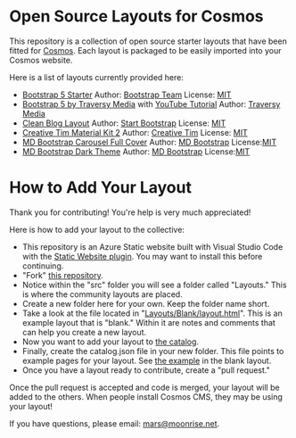 # Open Source Layouts for Cosmos

This repository is a collection of open source starter layouts that have been fitted for [Cosmos](https://github.com/CosmosSoftware/Cosmos.Cms).
Each layout is packaged to be easily imported into your Cosmos website.

Here is a list of layouts currently provided here:

* [Bootstrap 5 Starter](https://cosmos-layouts.moonrise.net/Layouts/bs5-strt/layout.html) Author: [Bootstrap Team](https://getbootstrap.com/docs/5.0/examples/starter-template/) License: [MIT](https://github.com/twbs/bootstrap/blob/main/LICENSE)
* [Bootstrap 5 by Traversy Media](https://cosmos-layouts.moonrise.net/Layouts/tm-dev/layout.html) with [YouTube Tutorial](https://youtu.be/4sosXZsdy-s) Author: [Traversy Media](https://traversymedia.com/) 
* [Clean Blog Layout](https://cosmos-layouts.moonrise.net/Layouts/sb-cb/layout.html) Author: [Start Bootstrap](https://github.com/StartBootstrap/startbootstrap-clean-blog/) License: [MIT](https://github.com/StartBootstrap/startbootstrap-clean-blog/blob/master/LICENSE)
* [Creative Tim Material Kit 2](https://cosmos-layouts.moonrise.net/Layouts/ct-mk2/layout.html) Author: [Creative Tim](https://www.creative-tim.com/) License: [MIT](https://github.com/timcreative/freebies/blob/master/LICENSE.md)
* [MD Bootstrap Carousel Full Cover](https://cosmos-layouts.moonrise.net/Layouts/mdb-cfc/layout.html) Author: [MD Bootstrap](https://mdbootstrap.com/freebies/carousel-full-cover/) License:[MIT](https://mdbootstrap.com/general/license/)
* [MD Bootstrap Dark Theme](https://cosmos-layouts.moonrise.net/Layouts/mdb-dark/layout.html) Author: [MD Bootstrap](https://github.com/mdbootstrap/bootstrap-5-dark-theme) License:[MIT](https://mdbootstrap.com/general/license/)

# How to Add Your Layout

Thank you for contributing!  You're help is very much appreciated!

Here is how to add your layout to the collective:

  * This repository is an Azure Static website built with Visual Studio Code with the [Static Website plugin](https://marketplace.visualstudio.com/items?itemName=ms-azuretools.vscode-azurestaticwebapps). You may want to install this before continuing.
  * "Fork" [this repository](https://github.com/CosmosSoftware/Cosmos.Starter.Layouts).
  * Notice within the "src" folder you will see a folder called "Layouts."  This is where the community layouts are placed.
  * Create a new folder here for your own.  Keep the folder name short.
  * Take a look at the file located in "[Layouts/Blank/layout.html](https://github.com/CosmosSoftware/Cosmos.Starter.Layouts/blob/main/src/Layouts/blank/layout.html)".  This is an example layout that is "blank." Within it are notes and comments that can help you create a new layout.
  * Now you want to add your layout to [the catalog](https://github.com/CosmosSoftware/Cosmos.Starter.Layouts/blob/main/src/catalog.json).
  * Finally, create the catalog.json file in your new folder.  This file points to example pages for your layout. See [the example](https://github.com/CosmosSoftware/Cosmos.Starter.Layouts/blob/main/src/Layouts/blank/catalog.json) in the blank layout.
  * Once you have a layout ready to contribute, create a "pull request."

Once the pull request is accepted and code is merged, your layout will be added to the others. When people install Cosmos CMS, they may be using your layout!

If you have questions, please email: mars@moonrise.net.
